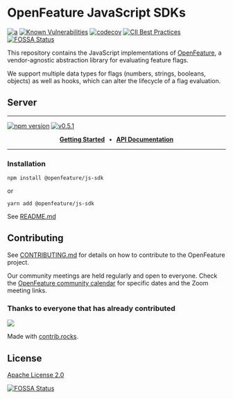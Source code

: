 # OpenFeature JavaScript SDKs

[![a](https://img.shields.io/badge/slack-%40cncf%2Fopenfeature-brightgreen?style=flat&logo=slack)](https://cloud-native.slack.com/archives/C0344AANLA1)
[![Known Vulnerabilities](https://snyk.io/test/github/open-feature/js-sdk/badge.svg)](https://snyk.io/test/github/open-feature/js-sdk)
[![codecov](https://codecov.io/gh/open-feature/js-sdk/branch/main/graph/badge.svg?token=3DC5XOEHMY)](https://codecov.io/gh/open-feature/js-sdk)
[![CII Best Practices](https://bestpractices.coreinfrastructure.org/projects/6594/badge)](https://bestpractices.coreinfrastructure.org/projects/6594)
[![FOSSA Status](https://app.fossa.com/api/projects/git%2Bgithub.com%2Fopen-feature%2Fjs-sdk.svg?type=shield)](https://app.fossa.com/projects/git%2Bgithub.com%2Fopen-feature%2Fjs-sdk?ref=badge_shield)

This repository contains the JavaScript implementations of [OpenFeature][openfeature-website], a vendor-agnostic abstraction library for evaluating feature flags.

We support multiple data types for flags (numbers, strings, booleans, objects) as well as hooks, which can alter the lifecycle of a flag evaluation.

## Server

---

[![npm version](https://badge.fury.io/js/@openfeature%2Fjs-sdk.svg)](https://badge.fury.io/js/@openfeature%2Fjs-sdk)
[![v0.5.1](https://img.shields.io/static/v1?label=Specification&message=v0.5.1&color=yellow)](https://github.com/open-feature/spec/tree/v0.5.1)

<p align="center">
  <strong>
    <!-- TODO: add direct link to server module when published -->
    <a href="https://docs.openfeature.dev/docs/tutorials/getting-started/node">Getting Started<a/>
    &nbsp;&nbsp;&bull;&nbsp;&nbsp;
    <a href="https://open-feature.github.io/js-sdk">API Documentation<a/>
  </strong>
</p>

---

### Installation

```shell
npm install @openfeature/js-sdk
```

or

```shell
yarn add @openfeature/js-sdk
```

See [README.md](./packages/server/README.md)

## Contributing

See [CONTRIBUTING.md](CONTRIBUTING.md) for details on how to contribute to the OpenFeature project.

Our community meetings are held regularly and open to everyone. Check the [OpenFeature community calendar](https://calendar.google.com/calendar/u/0?cid=MHVhN2kxaGl2NWRoMThiMjd0b2FoNjM2NDRAZ3JvdXAuY2FsZW5kYXIuZ29vZ2xlLmNvbQ) for specific dates and the Zoom meeting links.

### Thanks to everyone that has already contributed

<a href="https://github.com/open-feature/js-sdk/graphs/contributors">
  <img src="https://contrib.rocks/image?repo=open-feature/js-sdk" />
</a>

Made with [contrib.rocks](https://contrib.rocks).

## License

[Apache License 2.0](LICENSE)

[openfeature-website]: https://openfeature.dev
[hook-interface]: https://open-feature.github.io/js-sdk/interfaces/Hook.html
[client-side-github-issue]: https://github.com/open-feature/spec/issues/167


[![FOSSA Status](https://app.fossa.com/api/projects/git%2Bgithub.com%2Fopen-feature%2Fjs-sdk.svg?type=large)](https://app.fossa.com/projects/git%2Bgithub.com%2Fopen-feature%2Fjs-sdk?ref=badge_large)